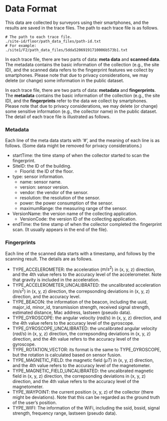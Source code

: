 # Data Format

This data are collected by surveyors using their smartphones, and the results are saved in the trace files. The path to each trace file is as follows.

```Shell
# The path to each trace file.
./site-id/floor/path_data_files/path-id.txt
# For example:
./site1/F2/path_data_files/5dda52069191710006b573b1.txt
```

In each trace file, there are two parts of data: **meta data** and **scanned data**. The metadata contains the basic information of the collection (e.g., the site ID), and the scanned data refers to the fingerprint features we collect by smartphones. Please note that due to privacy considerations, we may delete (or change) some information in the public dataset.

In each trace file, there are two parts of data: **metadata** and **fingerprints**. The **metadata** contains the basic information of the collection (e.g., the site ID), and the **fingerprints** refer to the data we collect by smartphones. Please note that due to privacy considerations, we may delete (or change) some sensitive information (e.g., the collector name) in the public dataset. The detail of each trace file is illustrated as follows.

### Metadata

Each line of the meta data starts with ‘#’, and the meaning of each line is as follows. (Some data might be removed for privacy considerations.)

- startTime: the time stamp of when the collector started to scan the fingerprint.
- SiteID: the ID of the building.
    - FloorId: the ID of the floor.
- type: sensor information.
    - name: sensor name.
    - version: sensor version.
    - vendor: the vendor of the sensor.
    - resolution: the resolution of the sensor.
    - power: the power consumption of the sensor.
    - maximumRange: the measuring range of the sensor.
- VersionName: the version name of the collecting application.
    - VersionCode: the version ID of the collecting application.
- endTime: the time stamp of when the collector completed the fingerprint scan. (It usually appears in the end of the file).

### Fingerprints

Each line of the scanned data starts with a timestamp, and follows by the scanning result. The details are as follows.

- TYPE_ACCELEROMETER: the acceleration ($m/s^2$) in (x, y, z) direction, and the 4th value refers to the accuracy level of the accelerometer. Note that gravity is included in the acceleration.
- TYPE_ACCELEROMETER_UNCALIBRATED: the uncalibrated acceleration ($m/s^2$) in (x, y, z) direction, the correpsonding deviations in (x, y, z) direction, and the accuracy level.
- TYPE_BEACON: the information of the beacon, including the uuid, major_id, minor_id, transmission strength, received signal strength, estimated distance, Mac address, lastseen (pseudo data).
- TYPE_GYROSCOPE: the angular velocity ($rad/s$) in (x, y, z) direction, and the 4th value refers to the accuracy level of the gyroscope.
- TYPE_GYROSCOPE_UNCALIBRATED: the uncalibrated angular velocity ($rad/s$) in (x, y, z) direction, the correpsonding deviations in (x, y, z) direction, and the 4th value refers to the accuracy level of the gyroscope.
- TYPE_ROTATION_VECTOR: its format is the same to TYPE_GYROSCOPE, but the rotation is calculated based on sensor fusion.
- TYPE_MAGNETIC_FIELD: the magnetic field ($\mu T$) in (x, y, z) direction, and the 4th value refers to the accuracy level of the magnetometer.
- TYPE_MAGNETIC_FIELD_UNCALIBRATED: the uncalibrated magnetic field in (x, y, z) direction, the correpsonding deviations in (x, y, z) direction, and the 4th value refers to the accuracy level of the magnetometer.
- TYPE_WAYPOINT: the current position (x, y, z) of the collector (there might be deviations). Note that this can be regarded as the ground truth of the user’s position.
- TYPE_WIFI: The information of the WiFi, including the ssid, bssid, signal strength, frequency range, lastseen (pseudo data).